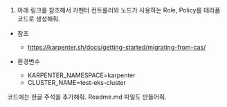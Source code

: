 1. 아래 링크를 참조해서 카펜터 컨트롤러와 노드가 사용하는 Role, Policy를 테라폼 코드로 생성해줘.

- 참조

  - https://karpenter.sh/docs/getting-started/migrating-from-cas/

- 환경변수
  - KARPENTER_NAMESPACE=karpenter
  - CLUSTER_NAME=test-eks-cluster

코드에는 한글 주석을 추가해줘.
Readme.md 파일도 만들어줘.
